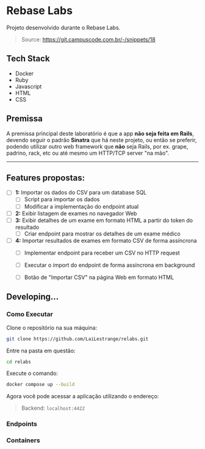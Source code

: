 # Rebase Labs

Projeto desenvolvido durante o Rebase Labs.

> Source: https://git.campuscode.com.br/-/snippets/18


## Tech Stack

* Docker
* Ruby
* Javascript
* HTML
* CSS


## Premissa

A premissa principal deste laboratório é que a app **não seja feita em Rails**, devendo seguir o padrão **Sinatra** que há neste projeto, ou então se preferir, podendo utilizar outro web framework que **não** seja Rails, por ex. grape, padrino, rack, etc ou até mesmo um HTTP/TCP server "na mão".

---
## Features propostas:


- [ ] **1:** Importar os dados do CSV para um database SQL
  - [ ] Script para importar os dados
  - [ ] Modificar a implementação do endpoint atual
- [ ] **2:** Exibir listagem de exames no navegador Web
- [ ] **3:** Exibir detalhes de um exame em formato HTML a partir do token do resultado
  - [ ] Criar endpoint para mostrar os detalhes de um exame médico
- [ ] **4:** Importar resultados de exames em formato CSV de forma assíncrona
  - [ ] Implementar endpoint para receber um CSV no HTTP request
  - [ ] Executar o import do endpoint de forma assíncrona em background
  - [ ] Botão de "Importar CSV" na página Web em formato HTML


## Developing...

### Como Executar

Clone o repositório na sua máquina:

```bash
git clone https://github.com/LaiLestrange/relabs.git
```

Entre na pasta em questão:

```bash
cd relabs
```

Execute o comando:

```bash
docker compose up --build
```

Agora você pode acessar a aplicação utilizando o endereço:

> Backend: `localhost:4422`

### Endpoints
### Containers

